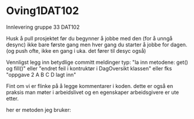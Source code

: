 # Oving1DAT102
Innlevering gruppe 33 DAT102

Husk å pull prosjektet før du begynner å jobbe med den (for å unngå desync) ikke bare første gang men hver gang du starter å jobbe for dagen.
(og push ofte, ikke en gang i uka. det fører til desyc også)

Vennligst legg inn betydlige committ meldinger typ: 
"la inn metodene: get() og fill()" 
eller "endret feil i kontruktør i DagOversikt klassen" 
eller fks "oppgave 2 A B C D lagt inn"

Fint om vi er flinke på å legge kommentarer i koden. dette er også en praksis man møter i arbeidslivet og en egenskaper arbeidsgivere er ute etter.

her er metoden jeg bruker:
